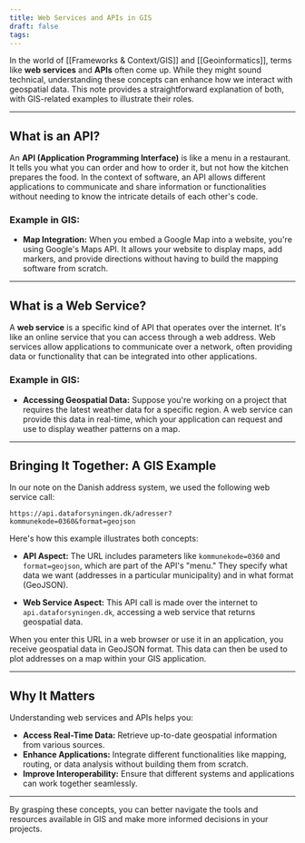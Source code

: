 ```yaml
---
title: Web Services and APIs in GIS
draft: false
tags:
---
```

 
In the world of [[Frameworks & Context/GIS]] and [[Geoinformatics]], terms like **web services** and **APIs** often come up. While they might sound technical, understanding these concepts can enhance how we interact with geospatial data. This note provides a straightforward explanation of both, with GIS-related examples to illustrate their roles.

---

## What is an API?

An **API (Application Programming Interface)** is like a menu in a restaurant. It tells you what you can order and how to order it, but not how the kitchen prepares the food. In the context of software, an API allows different applications to communicate and share information or functionalities without needing to know the intricate details of each other's code.

### Example in GIS:

- **Map Integration:** When you embed a Google Map into a website, you're using Google's Maps API. It allows your website to display maps, add markers, and provide directions without having to build the mapping software from scratch.

---

## What is a Web Service?

A **web service** is a specific kind of API that operates over the internet. It's like an online service that you can access through a web address. Web services allow applications to communicate over a network, often providing data or functionality that can be integrated into other applications.

### Example in GIS:

- **Accessing Geospatial Data:** Suppose you're working on a project that requires the latest weather data for a specific region. A web service can provide this data in real-time, which your application can request and use to display weather patterns on a map.

---

## Bringing It Together: A GIS Example

In our note on the Danish address system, we used the following web service call:

```
https://api.dataforsyningen.dk/adresser?kommunekode=0360&format=geojson
```

Here's how this example illustrates both concepts:

- **API Aspect:** The URL includes parameters like `kommunekode=0360` and `format=geojson`, which are part of the API's "menu." They specify what data we want (addresses in a particular municipality) and in what format (GeoJSON).

- **Web Service Aspect:** This API call is made over the internet to `api.dataforsyningen.dk`, accessing a web service that returns geospatial data.

When you enter this URL in a web browser or use it in an application, you receive geospatial data in GeoJSON format. This data can then be used to plot addresses on a map within your GIS application.

---

## Why It Matters

Understanding web services and APIs helps you:

- **Access Real-Time Data:** Retrieve up-to-date geospatial information from various sources.
- **Enhance Applications:** Integrate different functionalities like mapping, routing, or data analysis without building them from scratch.
- **Improve Interoperability:** Ensure that different systems and applications can work together seamlessly.

---

By grasping these concepts, you can better navigate the tools and resources available in GIS and make more informed decisions in your projects.